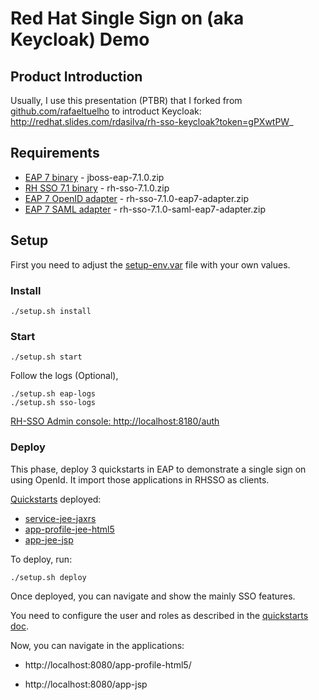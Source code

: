# Red Hat Single Sign on (aka Keycloak) Demo

## Product Introduction

Usually, I use this presentation (PTBR) that I forked from [github.com/rafaeltuelho](@rafaeltuelho) to introduct Keycloak: http://redhat.slides.com/rdasilva/rh-sso-keycloak?token=gPXwtPW_

## Requirements

* [EAP 7 binary](https://access.redhat.com/jbossnetwork/restricted/softwareDownload.html?softwareId=55301) - jboss-eap-7.1.0.zip 
* [RH SSO 7.1 binary](https://access.redhat.com/jbossnetwork/restricted/softwareDownload.html?softwareId=50621) - rh-sso-7.1.0.zip
* [EAP 7 OpenID adapter](https://access.redhat.com/jbossnetwork/restricted/softwareDownload.html?softwareId=50601) - rh-sso-7.1.0-eap7-adapter.zip
* [EAP 7 SAML adapter](https://access.redhat.com/jbossnetwork/restricted/softwareDownload.html?softwareId=50551) - rh-sso-7.1.0-saml-eap7-adapter.zip

## Setup

First you need to adjust the [setup-env.var](setup-env.sh) file with your own values.

### Install

    ./setup.sh install

### Start 

    ./setup.sh start

Follow the logs (Optional),

    ./setup.sh eap-logs
    ./setup.sh sso-logs

[RH-SSO Admin console: http://localhost:8180/auth](http://localhost:8180/auth)

### Deploy

This phase, deploy 3 quickstarts in EAP to demonstrate a single sign on using OpenId. It import those applications in RHSSO as clients. 

[Quickstarts](https://github.com/redhat-developer/redhat-sso-quickstarts) deployed: 

* [service-jee-jaxrs](https://github.com/redhat-developer/redhat-sso-quickstarts/tree/7.1.x/service-jee-jaxrs)
* [app-profile-jee-html5](https://github.com/redhat-developer/redhat-sso-quickstarts/tree/7.1.x/app-profile-jee-html5)
* [app-jee-jsp](https://github.com/redhat-developer/redhat-sso-quickstarts/tree/7.1.x/app-jee-jsp)

To deploy, run: 

    ./setup.sh deploy

Once deployed, you can navigate and show the mainly SSO features.

You need to configure the user and roles as described in the [quickstarts doc](https://github.com/redhat-developer/redhat-sso-quickstarts#create-roles-and-user).

Now, you can navigate in the applications: 

* http://localhost:8080/app-profile-html5/

* http://localhost:8080/app-jsp





